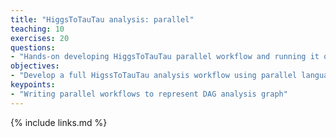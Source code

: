 ```yaml
---
title: "HiggsToTauTau analysis: parallel"
teaching: 10
exercises: 20
questions:
- "Hands-on developing HiggsToTauTau parallel workflow and running it on REANA."
objectives:
- "Develop a full HigssToTauTau analysis workflow using parallel language"
keypoints:
- "Writing parallel workflows to represent DAG analysis graph"
---
```


{% include links.md %}

